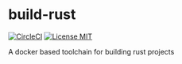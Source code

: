# build-rust

[![CircleCI](https://circleci.com/gh/saschagrunert/build-rust.svg?style=shield)](https://circleci.com/gh/saschagrunert/build-rust)
[![License MIT](https://img.shields.io/badge/license-MIT-blue.svg)](https://github.com/saschagrunert/build-rust/blob/master/LICENSE)

A docker based toolchain for building rust projects
